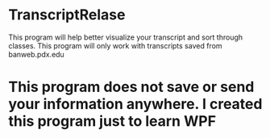# TranscriptRelase
This program will help better visualize your transcript and sort through classes. This program will only work with transcripts saved from banweb.pdx.edu 

# This program does not save or send your information anywhere. I created this program just to learn WPF

